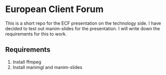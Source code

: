 # European Client Forum
This is a short repo for the ECF presentation on the technology side. I have decided to test out manim-slides for the presentation. I will write down the requirements for this to work.


## Requirements
1. Install ffmpeg
2. Install manimgl and manim-slides

